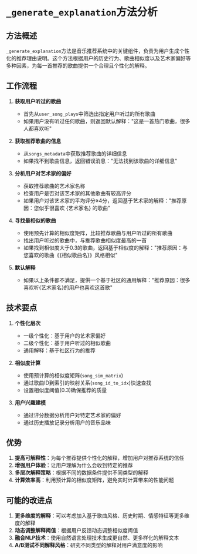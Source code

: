 # `_generate_explanation`方法分析

## 方法概述
`_generate_explanation`方法是音乐推荐系统中的关键组件，负责为用户生成个性化的推荐理由说明。这个方法根据用户的历史行为、歌曲相似度以及艺术家偏好等多种因素，为每一首推荐的歌曲提供一个合理且个性化的解释。

## 工作流程

1. **获取用户听过的歌曲**
   - 首先从`user_song_plays`中筛选出指定用户听过的所有歌曲
   - 如果用户没有听过任何歌曲，则返回默认解释："这是一首热门歌曲，很多人都喜欢听"

2. **获取推荐歌曲的信息**
   - 从`songs_metadata`中获取推荐歌曲的详细信息
   - 如果找不到歌曲信息，返回错误消息："无法找到该歌曲的详细信息"

3. **分析用户对艺术家的偏好**
   - 获取推荐歌曲的艺术家名称
   - 检查用户是否对该艺术家的其他歌曲有较高评分
   - 如果用户对该艺术家的平均评分≥4分，返回基于艺术家的解释："推荐原因：您似乎很喜欢 {艺术家名} 的歌曲"

4. **寻找最相似的歌曲**
   - 使用预先计算的相似度矩阵，比较推荐歌曲与用户听过的所有歌曲
   - 找出用户听过的歌曲中，与推荐歌曲相似度最高的一首
   - 如果找到相似度大于0.3的歌曲，返回基于相似度的解释："推荐原因：与您喜欢的歌曲《{相似歌曲名}》风格相似"

5. **默认解释**
   - 如果以上条件都不满足，提供一个基于社区的通用解释："推荐原因：很多喜欢听{艺术家名}的用户也喜欢这首歌"

## 技术要点

1. **个性化层次**
   - 一级个性化：基于用户的艺术家偏好
   - 二级个性化：基于用户听过的相似歌曲
   - 通用解释：基于社区行为的推荐

2. **相似度计算**
   - 使用预计算的相似度矩阵(`song_sim_matrix`)
   - 通过歌曲ID到索引的映射关系(`song_id_to_idx`)快速查找
   - 设置相似度阈值(0.3)确保推荐的质量

3. **用户兴趣建模**
   - 通过评分数据分析用户对特定艺术家的偏好
   - 通过历史播放记录分析用户的音乐品味

## 优势

1. **提高可解释性**：为每个推荐提供个性化的解释，增加用户对推荐系统的信任
2. **增强用户体验**：让用户理解为什么会收到特定的推荐
3. **多层次解释策略**：根据不同的数据条件提供不同类型的解释
4. **计算效率高**：利用预计算的相似度矩阵，避免实时计算带来的性能问题

## 可能的改进点

1. **更多维度的解释**：可以考虑加入基于歌曲风格、历史时期、情感特征等更多维度的解释
2. **动态调整解释阈值**：根据用户反馈动态调整相似度阈值
3. **融合NLP技术**：使用自然语言处理技术生成更自然、更多样化的解释文本
4. **A/B测试不同解释风格**：研究不同类型的解释对用户满意度的影响 